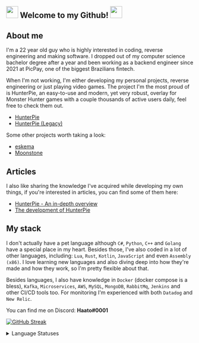## <img src="https://cdn.discordapp.com/emojis/630965840208199680.gif?v=1" height=32/> Welcome to my Github! <img src="https://cdn.discordapp.com/emojis/630965840208199680.gif?v=1" height=32/>

## About me

I'm a 22 year old guy who is highly interested in coding, reverse engineering and making software. I dropped out of my computer science bachelor degree after a year and been working as a backend engineer since 2021 at PicPay, one of the biggest Brazilians fintech.

When I'm not working, I'm either developing my personal projects, reverse engineering or just playing video games. The project I'm the most proud of is HunterPie, an easy-to-use and modern, yet very robust, overlay for Monster Hunter games with a couple thousands of active users daily, feel free to check them out.

- [HunterPie](https://github.com/Haato3o/HunterPie-v2)
- [HunterPie (Legacy)](https://github.com/Haato3o/HunterPie)

Some other projects worth taking a look:
- [eskema](https://github.com/Haato3o/eskema)
- [Moonstone](https://github.com/Haato3o/Moonstone)

## Articles

I also like sharing the knowledge I've acquired while developing my own things, if you're interested in articles, you can find some of them here:

- [HunterPie - An in-depth overview](https://docs.hunterpie.com/posts/hunterpie-an-in-depth-overview/)
- [The development of HunterPie](https://docs.hunterpie.com/posts/development-of-hunterpie/)

## My stack

I don't actually have a pet language although `C#`, `Python`, `C++` and `Golang` have a special place in my heart. Besides those, I've also coded in a lot of other languages, including: `Lua`, `Rust`, `Kotlin`, `JavaScript` and even `Assembly (x86)`. I love learning new languages and also diving deep into how they're made and how they work, so I'm pretty flexible about that.

Besides languages, I also have knowledge in `Docker` (docker compose is a bless), `Kafka`, `Microservices`, `AWS`, `MySQL`, `MongoDB`, `RabbitMq`, `Jenkins` and other CI/CD tools too. For monitoring I'm experienced with both `Datadog` and `New Relic`.

You can find me on Discord: **Haato#0001**

[![GitHub Streak](http://github-readme-streak-stats.herokuapp.com?user=haato3o&theme=github-dark-blue&hide_border=true&date_format=M%20j%5B%2C%20Y%5D)](https://git.io/streak-stats)

<details>
  <summary>Language Statuses</summary>
  
[![Codersrank](https://cr-skills-chart-widget.azurewebsites.net/api/api?username=Haato3o)](https://profile.codersrank.io/user/haato3o)<img src="https://cdn.discordapp.com/emojis/540216879776661510.gif?v=1" height=64/>

</details>
